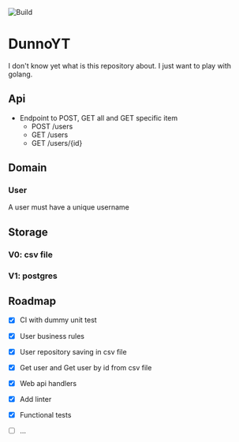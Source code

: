 ![Build](https://github.com/otrabalhador/DunnoYT/actions/workflows/build.yaml/badge.svg)

# DunnoYT

I don't know yet what is this repository about. I just want to play with golang.

## Api

- Endpoint to POST, GET all and GET specific item
  - POST /users
  - GET /users
  - GET /users/{id}


## Domain

### User 

A user must have a unique username


## Storage

### V0: csv file

### V1: postgres

## Roadmap

- [x] CI with dummy unit test
- [x] User business rules
- [x] User repository saving in csv file
- [x] Get user and Get user by id from csv file
- [x] Web api handlers
- [x] Add linter
- [x] Functional tests
- [ ] ...



